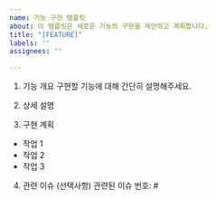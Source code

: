 ```yaml
---
name: 기능 구현 템플릿
about: 이 템플릿은 새로운 기능의 구현을 제안하고 계획합니다.
title: "[FEATURE]"
labels: ''
assignees: ''

---
```


1. 기능 개요
구현할 기능에 대해 간단히 설명해주세요.

2. 상세 설명

3. 구현 계획
- 작업 1
- 작업 2
- 작업 3

4. 관련 이슈
(선택사항) 관련된 이슈 번호: #
